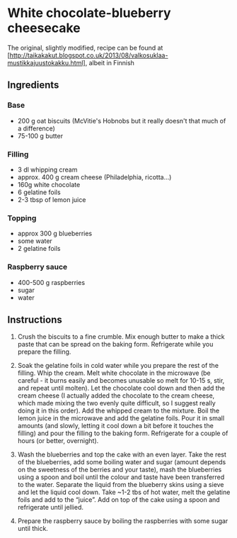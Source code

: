 # White chocolate-blueberry cheesecake

The original, slightly modified, recipe can be found at [http://taikakakut.blogspot.co.uk/2013/08/valkosuklaa-mustikkajuustokakku.html], albeit in Finnish

## Ingredients

### Base
- 200 g oat biscuits (McVitie's Hobnobs but it really doesn't that much of a difference)
- 75-100 g butter

### Filling
- 3 dl whipping cream 
- approx. 400 g cream cheese (Philadelphia, ricotta...)
- 160g white chocolate 
- 6 gelatine foils
- 2-3 tbsp of lemon juice 

### Topping
- approx 300 g blueberries
- some water 
- 2 gelatine foils

### Raspberry sauce
- 400-500 g raspberries
- sugar 
- water

## Instructions

1. Crush the biscuits to a fine crumble. Mix enough butter to make a thick paste that can be spread on the  baking form. Refrigerate while you prepare the filling. 

2. Soak the gelatine foils in cold water while you prepare the rest of the filling. Whip the cream. Melt white chocolate in the microwave (be careful - it burns easily and becomes unusable so melt for 10-15 s, stir, and repeat until molten). Let the chocolate cool down and then add the cream cheese (I actually added the chocolate to the cream cheese, which made mixing the two evenly quite difficult, so I suggest really doing it in this order). Add the whipped cream to the mixture. Boil the lemon juice in the microwave and add the gelatine foils. Pour it in small amounts (and slowly, letting it cool down a bit before it touches the filling) and pour the filling to the baking form. Refrigerate for a couple of hours (or better, overnight). 

3. Wash the blueberries and top the cake with an even layer. Take the rest of the blueberries, add some boiling water and sugar (amount depends on the sweetness of the berries and your taste), mash the blueberries using a spoon and boil until the colour and taste have been transferred to the water. Separate the liquid from the blueberry skins using a sieve and let the liquid cool down. Take ~1-2 tbs of hot water, melt the gelatine foils and add to the “juice”. Add on top of the cake using a spoon and refrigerate until jellied. 

4. Prepare the raspberry sauce by boiling the raspberries with some sugar until thick.


